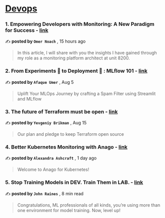 
<h1><a href=https://medium.com/tag/devops/recommended target="_blank" rel="noopener noreferrer">Devops</a></h1>
<h3>1. Empowering Developers with Monitoring: A New Paradigm for Success - <a href=https://medium.com/@omernoach2/empowering-developers-with-monitoring-a-new-paradigm-for-success-3c7f6c106da9?source=tag_recommended_feed---------0-84----------devops----------f9178cdf_32bb_433a_b9c7_43b00e6fa44b------- target="_blank" rel="noopener noreferrer">link</a></h3>

✍️ **posted by `Omer Noach`** <date> , 15 hours ago</date>

<blockquote>In this article, I will share with you the insights I have gained through my role as a monitoring platform architect at unit 8200.</blockquote>

<h3>2. From Experiments 🧪 to Deployment 🚀 : MLflow 101 - <a href=https://medium.com/towards-artificial-intelligence/from-experiments-to-deployment-mlflow-101-40638d0e7f26?source=tag_recommended_feed---------1-107----------devops----------f9178cdf_32bb_433a_b9c7_43b00e6fa44b------- target="_blank" rel="noopener noreferrer">link</a></h3>

✍️ **posted by `Afaque Umer`** <date> , Aug 5</date>

<blockquote>Uplift Your MLOps Journey by crafting a Spam Filter using Streamlit and MLflow</blockquote>

<h3>3. The future of Terraform must be open - <a href=https://medium.com/gruntwork/the-future-of-terraform-must-be-open-ab0b9ba65bca?source=tag_recommended_feed---------2-85----------devops----------f9178cdf_32bb_433a_b9c7_43b00e6fa44b------- target="_blank" rel="noopener noreferrer">link</a></h3>

✍️ **posted by `Yevgeniy Brikman`** <date> , Aug 15</date>

<blockquote>Our plan and pledge to keep Terraform open source</blockquote>

<h3>4. Better Kubernetes Monitoring with Anago - <a href=https://medium.com/@lash211/kubernetes-monitoring-with-anago-bdf6cd3b4c61?source=tag_recommended_feed---------3-84----------devops----------f9178cdf_32bb_433a_b9c7_43b00e6fa44b------- target="_blank" rel="noopener noreferrer">link</a></h3>

✍️ **posted by `Alexandra Ashcraft`** <date> , 1 day ago</date>

<blockquote>Welcome to Anago for Kubernetes!</blockquote>

<h3>5. Stop Training Models in DEV. Train Them in LAB. - <a href=https://medium.com/@johndanielraines/stop-training-models-in-dev-train-them-in-lab-ad266c6ff3a6?source=tag_recommended_feed---------4-107----------devops----------f9178cdf_32bb_433a_b9c7_43b00e6fa44b------- target="_blank" rel="noopener noreferrer">link</a></h3>

✍️ **posted by `John Raines`** <date> , 8 min read</date>

<blockquote>Congratulations, ML professionals of all kinds, you’re using more than one environment for model training. Now, level up!</blockquote>

